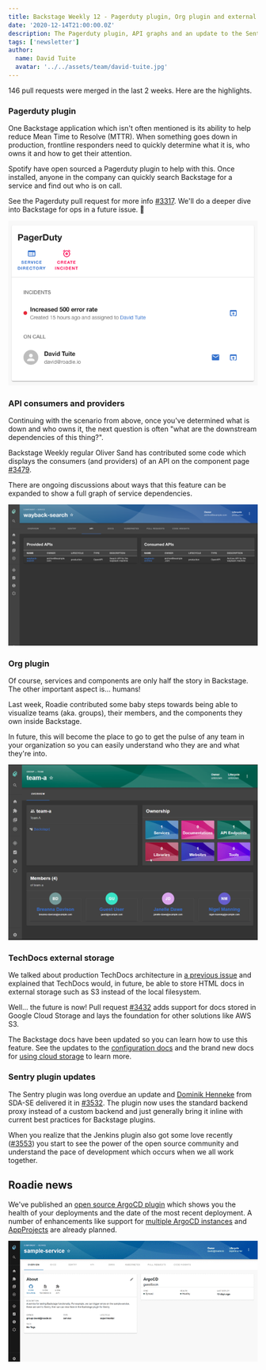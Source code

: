 ```yaml
---
title: Backstage Weekly 12 - Pagerduty plugin, Org plugin and external TechDocs storage
date: '2020-12-14T21:00:00.0Z'
description: The Pagerduty plugin, API graphs and an update to the Sentry plugin also included.
tags: ['newsletter']
author:
  name: David Tuite
  avatar: '../../assets/team/david-tuite.jpg'
---
```


146 pull requests were merged in the last 2 weeks. Here are the highlights.

### Pagerduty plugin

One Backstage application which isn't often mentioned is its ability to help reduce Mean Time to Resolve (MTTR). When something goes down in production, frontline responders need to quickly determine what it is, who owns it and how to get their attention.

Spotify have open sourced a Pagerduty plugin to help with this. Once installed, anyone in the company can quickly search Backstage for a service and find out who is on call.

See the Pagerduty pull request for more info [#3317](https://github.com/backstage/backstage/pull/3317). We'll do a deeper dive into Backstage for ops in a future issue. 🚨

![Pagerduty widget showing an active incidet and the name and contact details of the user on call](./pagerduty-plugin.png)

### API consumers and providers

Continuing with the scenario from above, once you've determined what is down and who owns it, the next question is often "what are the downstream dependencies of this thing?".

Backstage Weekly regular Oliver Sand has contributed some code which displays the consumers (and providers) of an API on the component page [#3479](https://github.com/backstage/backstage/pull/3479).

There are ongoing discussions about ways that this feature can be expanded to show a full graph of service dependencies.

![A list of API consumers and providers on the waybach-search API](./consumers-providers-dark.png)

### Org plugin

Of course, services and components are only half the story in Backstage. The other important aspect is... humans!

Last week, Roadie contributed some baby steps towards being able to visualize teams (aka. groups), their members, and the components they own inside Backstage.

In future, this will become the place to go to get the pulse of any team in your organization so you can easily understand who they are and what they're into.

![Team A has 4 members and owns some entities in Backstage. Their names are shown](./org-plugin.png)

### TechDocs external storage

We talked about production TechDocs architecture in [a previous issue](https://roadie.io/blog/backstage-weekly-11-techdocs-arch/) and explained that TechDocs would, in future, be able to store HTML docs in external storage such as S3 instead of the local filesystem.

Well... the future is now! Pull request [#3432](https://github.com/backstage/backstage/pull/3432) adds support for docs stored in Google Cloud Storage and lays the foundation for other solutions like AWS S3.

The Backstage docs have been updated so you can learn how to use this feature. See the updates to the [configuration docs](https://backstage.io/docs/features/techdocs/configuration) and the brand new docs for [using cloud storage](https://backstage.io/docs/features/techdocs/using-cloud-storage) to learn more.

### Sentry plugin updates

The Sentry plugin was long overdue an update and [Dominik Henneke](https://github.com/dhenneke) from SDA-SE delivered it in [#3532](https://github.com/backstage/backstage/pull/3532). The plugin now uses the standard backend proxy instead of a custom backend and just generally bring it inline with current best practices for Backstage plugins.

When you realize that the Jenkins plugin also got some love recently ([#3553](https://github.com/backstage/backstage/pull/3553)) you start to see the power of the open source community and understand the pace of development which occurs when we all work together.

## Roadie news

We've published an [open source ArgoCD plugin](https://roadie.io/backstage/plugins/argo-cd) which shows you the health of your deployments and the date of the most recent deployment. A number of enhancements like support for [multiple ArgoCD instances](https://github.com/RoadieHQ/backstage-plugin-argo-cd/issues/1) and [AppProjects](https://github.com/RoadieHQ/backstage-plugin-argo-cd/issues/2) are already planned.

![An ArgoCD overview widget showing that the service is synced, healthy and last deplyed a few fays ago](./argo-cd-plugin.png)
